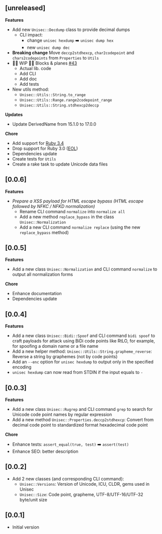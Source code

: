 ## [unreleased]

**Features**

- Add new `Unisec::Decdump` class to provide decimal dumps
  - CLI impact:
    - change `unisec hexdump` ➡️ `unisec dump hex`
    - new `unisec dump dec`
- **Breaking change** Move `deccp2stdhexcp`, `char2codepoint` and `chars2codepoints` from `Properties` to `Utils`
- 🧑‍🏭 WIP 🧑‍🏭 Blocks & planes [#43](https://github.com/noraj/unisec/issues/43)
  - Actual lib. code
  - Add CLI
  - Add doc
  - Add tests
- New utils method:
  - `Unisec::Utils::String.to_range`
  - `Unisec::Utils::Range.range2codepoint_range`
  - `Unisec::Utils::String.stdhexcp2deccp`

**Updates**

- Update DerivedName from 15.1.0 to 17.0.0

**Chore**

- Add support for [Ruby 3.4](https://www.ruby-lang.org/en/news/2024/12/25/ruby-3-4-0-released/)
- Drop support for Ruby 3.0 ([EOL](https://www.ruby-lang.org/en/downloads/branches/))
- Dependencies update
- Create tests for `Utils`
- Create a rake task to update Unicode data files

## [0.0.6]

**Features**

- _Prepare a XSS payload for HTML escape bypass (HTML escape followed by NFKC / NFKD normalization)_
  - Rename CLI command `normalize` into `normalize all`
  - Add a new method `replace_bypass` in the class `Unisec::Normalization`
  - Add a new CLI command `normalize replace` (using the new `replace_bypass` method)

## [0.0.5]

**Features**

- Add a new class `Unisec::Normalization` and CLI command `normalize` to output all normalization forms

**Chore**

- Enhance documentation
- Dependencies update

## [0.0.4]

**Features**

- Add a new class `Unisec::Bidi::Spoof` and CLI command `bidi spoof` to craft payloads for attack using BiDi code points like RtLO, for example, for spoofing a domain name or a file name
- Add a new helper method: `Unisec::Utils::String.grapheme_reverse`: Reverse a string by graphemes (not by code points)
- Add an `--enc` option for `unisec hexdump` to output only in the specified encoding
- `unisec hexdump` can now read from STDIN if the input equals to `-`

## [0.0.3]

**Features**

- Add a new class `Unisec::Rugrep` and CLI command `grep` to search for Unicode code point names by regular expression
- Add a new method `Unisec::Properties.deccp2stdhexcp`: Convert from decimal code point to standardized format hexadecimal code point

**Chore**

- Enhance tests: `assert_equal(true, test)` ➡️ `assert(test)`
- Enhance SEO: better description

## [0.0.2]

- Add 2 new classes (and corresponding CLI command):
  - `Unisec::Versions`: Version of Unicode, ICU, CLDR, gems used in Unisec
  - `Unisec::Size`: Code point, grapheme, UTF-8/UTF-16/UTF-32 byte/unit size

## [0.0.1]

- Initial version

